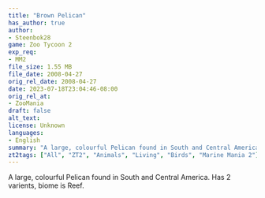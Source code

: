 ```yaml
---
title: "Brown Pelican"
has_author: true
author: 
- Steenbok28
game: Zoo Tycoon 2
exp_req:
- MM2
file_size: 1.55 MB
file_date: 2008-04-27
orig_rel_date: 2008-04-27
date: 2023-07-18T23:04:46-08:00
orig_rel_at: 
- ZooMania
draft: false
alt_text: 
license: Unknown
languages:
- English
summary: "A large, colourful Pelican found in South and Central America. Has 2 varients, biome is Reef."
zt2tags: ["All", "ZT2", "Animals", "Living", "Birds", "Marine Mania 2"]
---
```


A large, colourful Pelican found in South and Central America. Has 2 varients, biome is Reef.